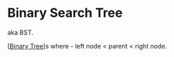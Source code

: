 # Binary Search Tree

aka BST.

[[Binary Tree]]s where - left node < parent < right node.


[//begin]: # "Autogenerated link references for markdown compatibility"
[Binary Tree]: <Binary Tree> "Binary Tree"
[//end]: # "Autogenerated link references"